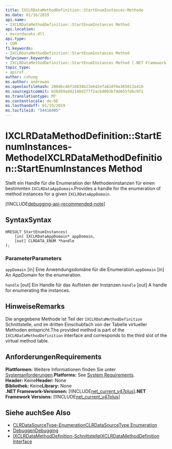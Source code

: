 ```yaml
---
title: IXCLRDataMethodDefinition::StartEnumInstances-Methode
ms.date: 01/16/2019
api.name:
- IXCLRDataMethodDefinition::StartEnumInstances Method
api.location:
- mscordacwks.dll
api.type:
- COM
f1.keywords:
- IXCLRDataMethodDefinition::StartEnumInstances Method
helpviewer.keywords:
- IXCLRDataMethodDefinition::StartEnumInstances Method [.NET Framework debugging]
topic_type:
- apiref
author: cshung
ms.author: andrewau
ms.openlocfilehash: 208d6c46f18834b23e642efa82df0a365013a410
ms.sourcegitcommit: b56d59ad42140d277f2acbd003b74d655fdbc9f1
ms.translationtype: MT
ms.contentlocale: de-DE
ms.lasthandoff: 01/19/2019
ms.locfileid: "54416405"
---
```

# <a name="ixclrdatamethoddefinitionstartenuminstances-method"></a><span data-ttu-id="50fbf-102">IXCLRDataMethodDefinition::StartEnumInstances-Methode</span><span class="sxs-lookup"><span data-stu-id="50fbf-102">IXCLRDataMethodDefinition::StartEnumInstances Method</span></span>

<span data-ttu-id="50fbf-103">Stellt ein Handle für die Enumeration der Methodeninstanzen für einen bestimmten `IXCLRDataAppDomain`.</span><span class="sxs-lookup"><span data-stu-id="50fbf-103">Provides a handle for the enumeration of method instances for a given `IXCLRDataAppDomain`.</span></span>

[!INCLUDE[debugging-api-recommended-note](../../../../includes/debugging-api-recommended-note.md)]

## <a name="syntax"></a><span data-ttu-id="50fbf-104">Syntax</span><span class="sxs-lookup"><span data-stu-id="50fbf-104">Syntax</span></span>

```
HRESULT StartEnumInstances(
    [in] IXCLRDataAppDomain* appDomain,
    [out] CLRDATA_ENUM *handle
);
```

### <a name="parameters"></a><span data-ttu-id="50fbf-105">Parameter</span><span class="sxs-lookup"><span data-stu-id="50fbf-105">Parameters</span></span>

<span data-ttu-id="50fbf-106">`appDomain` [in] Eine Anwendungsdomäne für die Enumeration.</span><span class="sxs-lookup"><span data-stu-id="50fbf-106">`appDomain` [in] An AppDomain for the enumeration.</span></span>

<span data-ttu-id="50fbf-107">`handle` [out] Ein Handle für das Auflisten der Instanzen.</span><span class="sxs-lookup"><span data-stu-id="50fbf-107">`handle` [out] A handle for enumerating the instances.</span></span>

## <a name="remarks"></a><span data-ttu-id="50fbf-108">Hinweise</span><span class="sxs-lookup"><span data-stu-id="50fbf-108">Remarks</span></span>

<span data-ttu-id="50fbf-109">Die angegebene Methode ist Teil der `IXCLRDataMethodDefinition` Schnittstelle, und im dritten Einschubfach von der Tabelle virtueller Methoden entspricht.</span><span class="sxs-lookup"><span data-stu-id="50fbf-109">The provided method is part of the `IXCLRDataMethodDefinition` interface and corresponds to the third slot of the virtual method table.</span></span>

## <a name="requirements"></a><span data-ttu-id="50fbf-110">Anforderungen</span><span class="sxs-lookup"><span data-stu-id="50fbf-110">Requirements</span></span>

<span data-ttu-id="50fbf-111">**Plattformen:** Weitere Informationen finden Sie unter [Systemanforderungen](../../../../docs/framework/get-started/system-requirements.md).</span><span class="sxs-lookup"><span data-stu-id="50fbf-111">**Platforms:** See [System Requirements](../../../../docs/framework/get-started/system-requirements.md).</span></span>  
<span data-ttu-id="50fbf-112">**Header:** Keine</span><span class="sxs-lookup"><span data-stu-id="50fbf-112">**Header:** None</span></span>  
<span data-ttu-id="50fbf-113">**Bibliothek:** Keine</span><span class="sxs-lookup"><span data-stu-id="50fbf-113">**Library:** None</span></span>  
<span data-ttu-id="50fbf-114">**.NET Framework-Versionen:** [!INCLUDE[net_current_v47plus](../../../../includes/net-current-v47plus.md)]</span><span class="sxs-lookup"><span data-stu-id="50fbf-114">**.NET Framework Versions:** [!INCLUDE[net_current_v47plus](../../../../includes/net-current-v47plus.md)]</span></span>  

## <a name="see-also"></a><span data-ttu-id="50fbf-115">Siehe auch</span><span class="sxs-lookup"><span data-stu-id="50fbf-115">See Also</span></span>

- [<span data-ttu-id="50fbf-116">CLRDataSourceType-Enumeration</span><span class="sxs-lookup"><span data-stu-id="50fbf-116">CLRDataSourceType Enumeration</span></span>](../../../../docs/framework/unmanaged-api/debugging/clrdatasourcetype-enumeration.md)
- [<span data-ttu-id="50fbf-117">Debuggen</span><span class="sxs-lookup"><span data-stu-id="50fbf-117">Debugging</span></span>](../../../../docs/framework/unmanaged-api/debugging/index.md)
- [<span data-ttu-id="50fbf-118">IXCLRDataMethodDefinition-Schnittstelle</span><span class="sxs-lookup"><span data-stu-id="50fbf-118">IXCLRDataMethodDefinition Interface</span></span>](../../../../docs/framework/unmanaged-api/debugging/ixclrdatamethoddefinition-interface.md)
